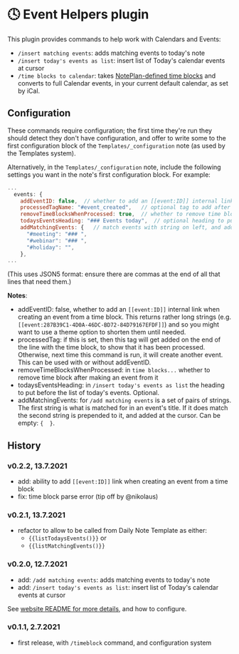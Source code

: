 # 🕓 Event Helpers plugin
This plugin provides commands to help work with Calendars and Events:

- `/insert matching events`: adds matching events to today's note
- `/insert today's events as list`: insert list of Today's calendar events at cursor
- `/time blocks to calendar`: takes [NotePlan-defined time blocks](https://help.noteplan.co/article/52-part-2-tasks-events-and-reminders#timeblocking) and converts to full Calendar events, in your current default calendar, as set by iCal.

## Configuration
These commands require configuration; the first time they're run they should detect they don't have configuration, and offer to write some to the first configuration block of the `Templates/_configuration` note (as used by the Templates system). 

Alternatively, in the `Templates/_configuration` note, include the following settings you want in the note's first configuration block. For example:

```javascript
...
  events: {
    addEventID: false,  // whether to add an [[event:ID]] internal link when creating an event from a time block
    processedTagName: "#event_created",   // optional tag to add after making a time block an event
    removeTimeBlocksWhenProcessed: true,  // whether to remove time block after making an event from it
    todaysEventsHeading: "### Events today",  // optional heading to put before list of today's events
    addMatchingEvents: {   // match events with string on left, and add this into daily note prepending by string on the right (which can be empty). Can be empty.
      "#meeting": "### ",
      "#webinar": "### ",
      "#holiday": "",
    },
...
```
(This uses JSON5 format: ensure there are commas at the end of all that lines that need them.)

**Notes**:
- addEventID: false,  whether to add an `[[event:ID]]` internal link when creating an event from a time block. This returns rather long strings (e.g. `[[event:287B39C1-4D0A-46DC-BD72-84D79167EFDF]]`) and so you might want to use a theme option to shorten them until needed.
- processedTag: if this is set, then this tag will get added on the end of the line with the time block, to show that it has been processed. Otherwise, next time this command is run, it will create another event. This can be used with or without addEventID.
- removeTimeBlocksWhenProcessed: in `time blocks...` whether to remove time block after making an event from it
- todaysEventsHeading: in `/insert today's events as list` the heading to put before the list of today's events. Optional.
- addMatchingEvents: for `/add matching events` is a set of pairs of strings. The first string is what is matched for in an event's title. If it does match the second string is prepended to it, and added at the cursor.  Can be empty: `{  }`.

## History

### v0.2.2, 13.7.2021
- add: ability to add `[[event:ID]]` link when creating an event from a time block
- fix: time block parse error (tip off by @nikolaus)

### v0.2.1, 13.7.2021
- refactor to allow to be called from Daily Note Template as either:
  -  `{{listTodaysEvents()}}` or
  -  `{{listMatchingEvents()}}`

### v0.2.0, 12.7.2021
- add: `/add matching events`: adds matching events to today's note
- add: `/insert today's events as list`: insert list of Today's calendar events at cursor

See [website README for more details](https://github.com/NotePlan/plugins/tree/main/jgclark.EventHelpers), and how to configure.

### v0.1.1, 2.7.2021
- first release, with `/timeblock` command, and configuration system
